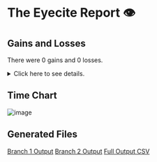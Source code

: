# The Eyecite Report :eye:



Gains and Losses
---------
There were 0 gains and 0 losses.

<details>
<summary>Click here to see details.</summary>

|     id     |  Gain  |  Loss  |
| ---------- | ------ | ------ |


</details>



Time Chart
---------

![image](https://raw.githubusercontent.com/freelawproject/reporters-db/artifacts/137/results/chart.png)


Generated Files
---------

[Branch 1 Output](https://raw.githubusercontent.com/freelawproject/reporters-db/artifacts/137/results/original.json)
[Branch 2 Output](https://raw.githubusercontent.com/freelawproject/reporters-db/artifacts/137/results/update.json)
[Full Output CSV ](https://raw.githubusercontent.com/freelawproject/reporters-db/artifacts/137/results/output.csv)
